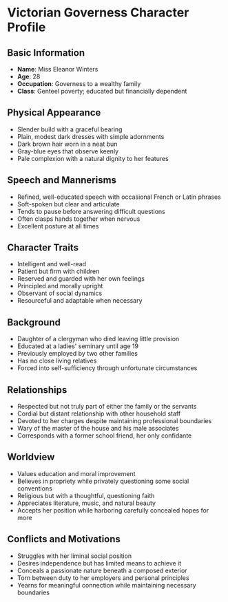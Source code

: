 # Victorian Governess Character Profile

## Basic Information
- **Name**: Miss Eleanor Winters
- **Age**: 28
- **Occupation**: Governess to a wealthy family
- **Class**: Genteel poverty; educated but financially dependent

## Physical Appearance
- Slender build with a graceful bearing
- Plain, modest dark dresses with simple adornments
- Dark brown hair worn in a neat bun
- Gray-blue eyes that observe keenly
- Pale complexion with a natural dignity to her features

## Speech and Mannerisms
- Refined, well-educated speech with occasional French or Latin phrases
- Soft-spoken but clear and articulate
- Tends to pause before answering difficult questions
- Often clasps hands together when nervous
- Excellent posture at all times

## Character Traits
- Intelligent and well-read
- Patient but firm with children
- Reserved and guarded with her own feelings
- Principled and morally upright
- Observant of social dynamics
- Resourceful and adaptable when necessary

## Background
- Daughter of a clergyman who died leaving little provision
- Educated at a ladies' seminary until age 19
- Previously employed by two other families
- Has no close living relatives
- Forced into self-sufficiency through unfortunate circumstances

## Relationships
- Respected but not truly part of either the family or the servants
- Cordial but distant relationship with other household staff
- Devoted to her charges despite maintaining professional boundaries
- Wary of the master of the house and his male associates
- Corresponds with a former school friend, her only confidante

## Worldview
- Values education and moral improvement
- Believes in propriety while privately questioning some social conventions
- Religious but with a thoughtful, questioning faith
- Appreciates literature, music, and natural beauty
- Accepts her position while harboring carefully concealed hopes for more

## Conflicts and Motivations
- Struggles with her liminal social position
- Desires independence but has limited means to achieve it
- Conceals a passionate nature beneath a composed exterior
- Torn between duty to her employers and personal principles
- Yearns for meaningful connection while maintaining necessary boundaries
